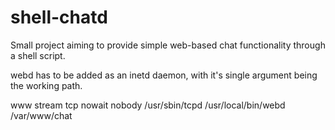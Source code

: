 shell-chatd
===========
Small project aiming to provide simple web-based chat functionality through a shell script.

webd has to be added as an inetd daemon, with it's single argument being the working path.


www stream tcp nowait nobody /usr/sbin/tcpd /usr/local/bin/webd /var/www/chat
